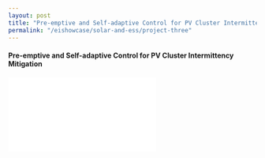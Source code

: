 ```yaml
---
layout: post
title: "Pre-emptive and Self-adaptive Control for PV Cluster Intermittency Mitigation"
permalink: "/eishowcase/solar-and-ess/project-three"
---
```

#### Pre-emptive and Self-adaptive Control for PV Cluster Intermittency Mitigation

<div class="showcase-embed-container">
	<embed type="application/pdf" src="/files/showcase/solar_ess_03.pdf#view=FitH">
</div>
